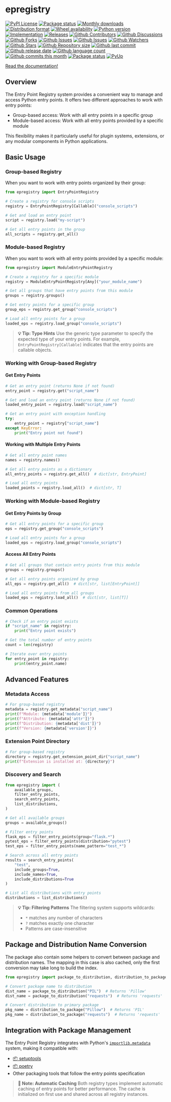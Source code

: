 # epregistry

[![PyPI License](https://img.shields.io/pypi/l/epregistry.svg)](https://pypi.org/project/epregistry/)
[![Package status](https://img.shields.io/pypi/status/epregistry.svg)](https://pypi.org/project/epregistry/)
[![Monthly downloads](https://img.shields.io/pypi/dm/epregistry.svg)](https://pypi.org/project/epregistry/)
[![Distribution format](https://img.shields.io/pypi/format/epregistry.svg)](https://pypi.org/project/epregistry/)
[![Wheel availability](https://img.shields.io/pypi/wheel/epregistry.svg)](https://pypi.org/project/epregistry/)
[![Python version](https://img.shields.io/pypi/pyversions/epregistry.svg)](https://pypi.org/project/epregistry/)
[![Implementation](https://img.shields.io/pypi/implementation/epregistry.svg)](https://pypi.org/project/epregistry/)
[![Releases](https://img.shields.io/github/downloads/phil65/epregistry/total.svg)](https://github.com/phil65/epregistry/releases)
[![Github Contributors](https://img.shields.io/github/contributors/phil65/epregistry)](https://github.com/phil65/epregistry/graphs/contributors)
[![Github Discussions](https://img.shields.io/github/discussions/phil65/epregistry)](https://github.com/phil65/epregistry/discussions)
[![Github Forks](https://img.shields.io/github/forks/phil65/epregistry)](https://github.com/phil65/epregistry/forks)
[![Github Issues](https://img.shields.io/github/issues/phil65/epregistry)](https://github.com/phil65/epregistry/issues)
[![Github Issues](https://img.shields.io/github/issues-pr/phil65/epregistry)](https://github.com/phil65/epregistry/pulls)
[![Github Watchers](https://img.shields.io/github/watchers/phil65/epregistry)](https://github.com/phil65/epregistry/watchers)
[![Github Stars](https://img.shields.io/github/stars/phil65/epregistry)](https://github.com/phil65/epregistry/stars)
[![Github Repository size](https://img.shields.io/github/repo-size/phil65/epregistry)](https://github.com/phil65/epregistry)
[![Github last commit](https://img.shields.io/github/last-commit/phil65/epregistry)](https://github.com/phil65/epregistry/commits)
[![Github release date](https://img.shields.io/github/release-date/phil65/epregistry)](https://github.com/phil65/epregistry/releases)
[![Github language count](https://img.shields.io/github/languages/count/phil65/epregistry)](https://github.com/phil65/epregistry)
[![Github commits this month](https://img.shields.io/github/commit-activity/m/phil65/epregistry)](https://github.com/phil65/epregistry)
[![Package status](https://codecov.io/gh/phil65/epregistry/branch/main/graph/badge.svg)](https://codecov.io/gh/phil65/epregistry/)
[![PyUp](https://pyup.io/repos/github/phil65/epregistry/shield.svg)](https://pyup.io/repos/github/phil65/epregistry/)

[Read the documentation!](https://phil65.github.io/epregistry/)

## Overview

The Entry Point Registry system provides a convenient way to manage and access Python entry points. It offers two different approaches to work with entry points:
- Group-based access: Work with all entry points in a specific group
- Module-based access: Work with all entry points provided by a specific module

This flexibility makes it particularly useful for plugin systems, extensions, or any modular components in Python applications.

## Basic Usage

### Group-based Registry

When you want to work with entry points organized by their group:

```python
from epregistry import EntryPointRegistry

# Create a registry for console scripts
registry = EntryPointRegistry[Callable]("console_scripts")

# Get and load an entry point
script = registry.load("my-script")

# Get all entry points in the group
all_scripts = registry.get_all()
```

### Module-based Registry

When you want to work with all entry points provided by a specific module:

```python
from epregistry import ModuleEntryPointRegistry

# Create a registry for a specific module
registry = ModuleEntryPointRegistry[Any]("your_module_name")

# Get all groups that have entry points from this module
groups = registry.groups()

# Get entry points for a specific group
group_eps = registry.get_group("console_scripts")

# Load all entry points for a group
loaded_eps = registry.load_group("console_scripts")
```

> **💡 Tip: Type Hints**
> Use the generic type parameter to specify the expected type of your entry points.
> For example, `EntryPointRegistry[Callable]` indicates that the entry points are callable objects.

### Working with Group-based Registry

#### Get Entry Points

```python
# Get an entry point (returns None if not found)
entry_point = registry.get("script_name")

# Get and load an entry point (returns None if not found)
loaded_entry_point = registry.load("script_name")

# Get an entry point with exception handling
try:
    entry_point = registry["script_name"]
except KeyError:
    print("Entry point not found")
```

#### Working with Multiple Entry Points

```python
# Get all entry point names
names = registry.names()

# Get all entry points as a dictionary
all_entry_points = registry.get_all()  # dict[str, EntryPoint]

# Load all entry points
loaded_points = registry.load_all()  # dict[str, T]
```

### Working with Module-based Registry

#### Get Entry Points by Group

```python
# Get all entry points for a specific group
eps = registry.get_group("console_scripts")

# Load all entry points for a group
loaded_eps = registry.load_group("console_scripts")

```

#### Access All Entry Points

```python
# Get all groups that contain entry points from this module
groups = registry.groups()

# Get all entry points organized by group
all_eps = registry.get_all()  # dict[str, list[EntryPoint]]

# Load all entry points from all groups
loaded_eps = registry.load_all()  # dict[str, list[T]]
```

### Common Operations

```python
# Check if an entry point exists
if "script_name" in registry:
    print("Entry point exists")

# Get the total number of entry points
count = len(registry)

# Iterate over entry points
for entry_point in registry:
    print(entry_point.name)
```

## Advanced Features

### Metadata Access

```python
# For group-based registry
metadata = registry.get_metadata("script_name")
print(f"Module: {metadata['module']}")
print(f"Attribute: {metadata['attr']}")
print(f"Distribution: {metadata['dist']}")
print(f"Version: {metadata['version']}")
```

### Extension Point Directory

```python
# For group-based registry
directory = registry.get_extension_point_dir("script_name")
print(f"Extension is installed at: {directory}")

```

### Discovery and Search

```python
from epregistry import (
    available_groups,
    filter_entry_points,
    search_entry_points,
    list_distributions,
)

# Get all available groups
groups = available_groups()

# Filter entry points
flask_eps = filter_entry_points(group="flask.*")
pytest_eps = filter_entry_points(distribution="pytest")
test_eps = filter_entry_points(name_pattern="test_*")

# Search across all entry points
results = search_entry_points(
    "test",
    include_groups=True,
    include_names=True,
    include_distributions=True
)

# List all distributions with entry points
distributions = list_distributions()
```

> **💡 Tip: Filtering Patterns**
> The filtering system supports wildcards:
> - `*` matches any number of characters
> - `?` matches exactly one character
> - Patterns are case-insensitive

## Package and Distribution Name Conversion

The package also contain some helpers to convert between package and distribution names.
The mapping in this case is also cached, only the first conversion may take long to build the index.

```python
from epregistry import package_to_distribution, distribution_to_package

# Convert package name to distribution
dist_name = package_to_distribution("PIL")  # Returns 'Pillow'
dist_name = package_to_distribution("requests")  # Returns 'requests'

# Convert distribution to primary package
pkg_name = distribution_to_package("Pillow")  # Returns 'PIL'
pkg_name = distribution_to_package("requests")  # Returns 'requests'
```

## Integration with Package Management

The Entry Point Registry integrates with Python's [`importlib.metadata`](https://docs.python.org/3/library/importlib.metadata.html) system, making it compatible with:

- [📦 setuptools](https://setuptools.pypa.io/en/latest/)
- [📦 poetry](https://python-poetry.org/)
- Other packaging tools that follow the entry points specification

> **📝 Note: Automatic Caching**
> Both registry types implement automatic caching of entry points for better performance.
> The cache is initialized on first use and shared across all registry instances.
